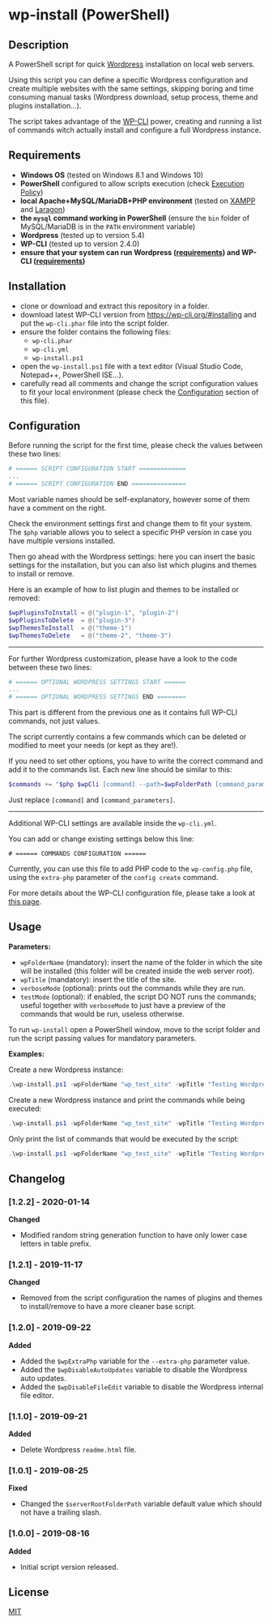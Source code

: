 # wp-install (PowerShell)

## Description
A PowerShell script for quick [Wordpress](https://wordpress.org/) installation on local web servers.

Using this script you can define a specific Wordpress configuration and create multiple websites with the same settings, skipping boring and time consuming manual tasks (Wordpress download, setup process, theme and plugins installation...).

The script takes advantage of the [WP-CLI](https://wp-cli.org/) power, creating and running a list of commands witch actually install and configure a full Wordpress instance.

## Requirements
- **Windows OS** (tested on Windows 8.1 and Windows 10)
- **PowerShell** configured to allow scripts execution (check [Execution Policy](http://go.microsoft.com/fwlink/?LinkID=135170))
- **local Apache+MySQL/MariaDB+PHP environment** (tested on [XAMPP](https://www.apachefriends.org) and [Laragon](https://laragon.org))
- **the `mysql` command working in PowerShell** (ensure the `bin` folder of MySQL/MariaDB is in the `PATH` environment variable)
- **Wordpress** (tested up to version 5.4)
- **WP-CLI** (tested up to version 2.4.0)
- **ensure that your system can run Wordpress ([requirements](https://wordpress.org/download/)) and WP-CLI ([requirements](https://wp-cli.org/#installing))**

## Installation
- clone or download and extract this repository in a folder.
- download latest WP-CLI version from https://wp-cli.org/#installing and put the `wp-cli.phar` file into the script folder.
- ensure the folder contains the following files:
  - `wp-cli.phar`
  - `wp-cli.yml`
  - `wp-install.ps1`
- open the `wp-install.ps1` file with a text editor (Visual Studio Code, Notepad++, PowerShell ISE...).
- carefully read all comments and change the script configuration values to fit your local environment (please check the [Configuration](#configuration) section of this file).

## Configuration
Before running the script for the first time, please check the values between these two lines:

```PowerShell
# ====== SCRIPT CONFIGURATION START =============
...
# ====== SCRIPT CONFIGURATION END ===============
```

Most variable names should be self-explanatory, however some of them have a comment on the right.

Check the environment settings first and change them to fit your system. The `$php` variable allows you to select a specific PHP version in case you have multiple versions installed.

Then go ahead with the Wordpress settings: here you can insert the basic settings for the installation, but you can also list which plugins and themes to install or remove.

Here is an example of how to list plugin and themes to be installed or removed:

```PowerShell
$wpPluginsToInstall = @("plugin-1", "plugin-2")
$wpPluginsToDelete  = @("plugin-3")
$wpThemesToInstall  = @("theme-1")
$wpThemesToDelete   = @("theme-2", "theme-3")
```

----------

For further Wordpress customization, please have a look to the code between these two lines:

```PowerShell
# ====== OPTIONAL WORDPRESS SETTINGS START ======
...
# ====== OPTIONAL WORDPRESS SETTINGS END ========
```

This part is different from the previous one as it contains full WP-CLI commands, not just values.

The script currently contains a few commands which can be deleted or modified to meet your needs (or kept as they are!).

If you need to set other options, you have to write the correct command and add it to the commands list. Each new line should be similar to this:

```PowerShell
$commands += "$php $wpCli [command] --path=$wpFolderPath [command_parameters]"
```

Just replace `[command]` and `[command_parameters]`.

----------

Additional WP-CLI settings are available inside the `wp-cli.yml`.

You can add or change existing settings below this line:

```YML
# ====== COMMANDS CONFIGURATION ======
```

Currently, you can use this file to add PHP code to the `wp-config.php` file, using the `extra-php` parameter of the `config create` command.

For more details about the WP-CLI configuration file, please take a look at [this page](https://make.wordpress.org/cli/handbook/config/).

## Usage
**Parameters:**
- `wpFolderName` (mandatory): insert the name of the folder in which the site will be installed (this folder will be created inside the web server root).
- `wpTitle` (mandatory): insert the title of the site.
- `verboseMode` (optional): prints out the commands while they are run.
- `testMode` (optional): if enabled, the script DO NOT runs the commands; useful together with `verboseMode` to just have a preview of the commands that would be run, useless otherwise.

To run `wp-install` open a PowerShell window, move to the script folder and run the script passing values for mandatory parameters.

**Examples:**

Create a new Wordpress instance:

```PowerShell
.\wp-install.ps1 -wpFolderName "wp_test_site" -wpTitle "Testing Wordpress"
```

Create a new Wordpress instance and print the commands while being executed:

```PowerShell
.\wp-install.ps1 -wpFolderName "wp_test_site" -wpTitle "Testing Wordpress" -verboseMode
```

Only print the list of commands that would be executed by the script:

```PowerShell
.\wp-install.ps1 -wpFolderName "wp_test_site" -wpTitle "Testing Wordpress" -verboseMode -testMode
```

## Changelog
### [1.2.2] - 2020-01-14
**Changed**
- Modified random string generation function to have only lower case letters in table prefix.

### [1.2.1] - 2019-11-17
**Changed**
- Removed from the script configuration the names of plugins and themes to install/remove to have a more cleaner base script.

### [1.2.0] - 2019-09-22
**Added**

- Added the `$wpExtraPhp` variable for the `--extra-php` parameter value.
- Added the `$wpDisableAutoUpdates` variable to disable the Wordpress auto updates.
- Added the `$wpDisableFileEdit` variable to disable the Wordpress internal file editor.

### [1.1.0] - 2019-09-21
**Added**

- Delete Wordpress `readme.html` file.

### [1.0.1] - 2019-08-25
**Fixed**

- Changed the `$serverRootFolderPath` variable default value which should not have a trailing slash.

### [1.0.0] - 2019-08-16
**Added**

- Initial script version released.

## License
[MIT](https://choosealicense.com/licenses/mit/)